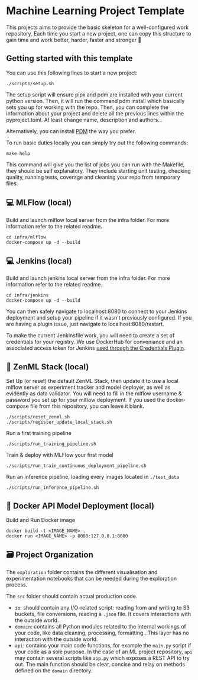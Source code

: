# Machine Learning Project Template

This projects aims to provide the basic skeleton for a well-configured work repository. Each time you start a new project, one can copy this structure to gain time and work better, harder, faster and stronger 🤖

## Getting started with this template

You can use this following lines to start a new project:
```
./scripts/setup.sh
```
The setup script will ensure pipx and pdm are installed with your current python version. Then, it will run the command pdm install which basically sets you up for working with the repo. Then, you can complete the information about your project and delete all the previous lines within the pyproject.toml. At least change name, description and authors... 

Alternatively, you can install [PDM](https://github.com/pdm-project/pdm) the way you prefer.

To run basic duties locally you can simply try out the following commands:
```
make help
```
This command will give you the list of jobs you can run with the Makefile, they should be self explanatory. They include starting unit testing, checking quality, running tests, coverage and cleaning your repo from temporary files.

💻 MLFlow (local)
-------------

Build and launch mlflow local server from the infra folder. For more information refer to the related readme.
```
cd infra/mlflow
docker-compose up -d --build
```

💻 Jenkins (local)
-------------

Build and launch jenkins local server from the infra folder. For more information refer to the related readme.
```
cd infra/jenkins
docker-compose up -d --build
```

You can then safely navigate to localhost:8080 to connect to your Jenkins deployment and setup your pipeline if it wasn't previously configured. If you are having a plugin issue, just navigate to localhost:8080/restart.

To make the current Jenkinsfile work, you will need to create a set of credentials for your registry. We use DockerHub for conveniance and an associated access token for Jenkins [used through the Credentials Plugin](https://docs.cloudbees.com/docs/cloudbees-ci/latest/cloud-secure-guide/injecting-secrets).

🤖 ZenML Stack (local)
-------------

Set Up (or reset) the default ZenML Stack, then update it to use a local mlflow server as experiment tracker and model deployer, as well as evidently as data validator. You will need to fill in the mlflow username & password you set up for your mlflow deployment. If you used the docker-compose file from this repository, you can leave it blank.
```
./scripts/reset_zenml.sh
./scripts/register_update_local_stack.sh
```
Run a first training pipeline
```
./scripts/run_training_pipeline.sh
```
Train & deploy with MLFlow your first model
```
./scripts/run_train_continuous_deployment_pipeline.sh
```
Run an inference pipeline, loading every images located in `./test_data`
```
./scripts/run_inference_pipeline.sh
```

🐳 Docker API Model Deployment (local)
-------------

Build and Run Docker image
```
docker build -t <IMAGE_NAME> .
docker run <IMAGE_NAME> -p 8080:127.0.0.1:8080
```

🗃 Project Organization
------------

The `exploration` folder contains the different visualisation and experimentation notebooks that can be needed during the exploration process.

The `src` folder should contain actual production code.
- `io`: should contain any I/O-related script: reading from and writing to S3 buckets, file conversions, reading a `.json` file. It covers interactions with the outside world.
- `domain`: contains all Python modules related to the internal workings of your code, like data cleaning, processing, formatting...This layer has no interaction with the outside world.
- `api`: contains your main code functions, for example the `main.py` script if your code as a sole purpose. In the case of an ML project repository, `api` may contain several scripts like `app.py` which exposes a REST API to try out. The main function should be clear, concise and relay on methods defined on the `domain` directory.